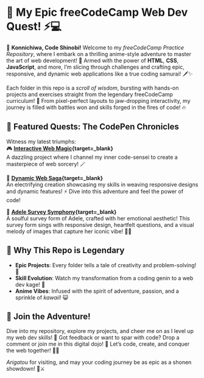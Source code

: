 # 🌌 My Epic freeCodeCamp Web Dev Quest! ⚡️💻

🎉 **Konnichiwa, Code Shinobi!** Welcome to my _freeCodeCamp Practice Repository_, where I embark on a thrilling anime-style adventure to master the art of web development! 🌟 Armed with the power of **HTML**, **CSS**, **JavaScript**, and more, I’m slicing through challenges and crafting epic, responsive, and dynamic web applications like a true coding samurai! 🗡️✨

Each folder in this repo is a _scroll of wisdom_, bursting with hands-on projects and exercises straight from the legendary freeCodeCamp curriculum! 📜 From pixel-perfect layouts to jaw-dropping interactivity, my journey is filled with battles won and skills forged in the fires of code! 🔥

## 🐉 Featured Quests: The CodePen Chronicles

Witness my latest triumphs:  
🎮 **[Interactive Web Magic](https://codepen.io/ajy_ocean/full/pvjEPLJ){target=_blank}**  
A dazzling project where I channel my inner code-sensei to create a masterpiece of web sorcery! 🪄

🌟 **[Dynamic Web Saga](https://codepen.io/ajy_ocean/full/jEbMwvw){target=_blank}**  
An electrifying creation showcasing my skills in weaving responsive designs and dynamic features! ⚡ Dive into this adventure and feel the power of code!

🎤 **[Adele Survey Symphony](https://codepen.io/ajy_ocean/full/KwdaPRL){target=_blank}**  
A soulful survey form of Adele, crafted with her emotional aesthetic! This survey form sings with responsive design, heartfelt questions, and a visual melody of images that capture her iconic vibe! 🎵💖

## 🌠 Why This Repo is Legendary

- **Epic Projects**: Every folder tells a tale of creativity and problem-solving! 🏯
- **Skill Evolution**: Watch my transformation from a coding genin to a web dev kage! 🥷
- **Anime Vibes**: Infused with the spirit of adventure, passion, and a sprinkle of _kawaii_! 😺

## 🚀 Join the Adventure!

Dive into my repository, explore my projects, and cheer me on as I level up my web dev skills! 🌈 Got feedback or want to spar with code? Drop a comment or join me in this digital dojo! 🥋 Let’s code, create, and conquer the web together! 💪✨

_Arigatou_ for visiting, and may your coding journey be as epic as a shonen showdown! 🐲⚔️
